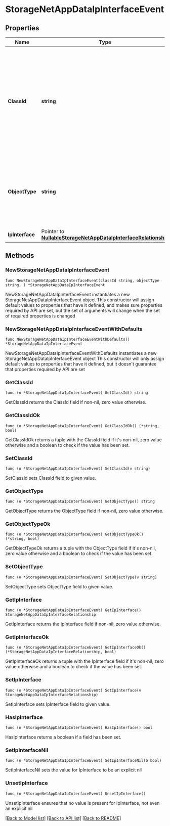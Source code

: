 # StorageNetAppDataIpInterfaceEvent

## Properties

Name | Type | Description | Notes
------------ | ------------- | ------------- | -------------
**ClassId** | **string** | The fully-qualified name of the instantiated, concrete type. This property is used as a discriminator to identify the type of the payload when marshaling and unmarshaling data. | [default to "storage.NetAppDataIpInterfaceEvent"]
**ObjectType** | **string** | The fully-qualified name of the instantiated, concrete type. The value should be the same as the &#39;ClassId&#39; property. | [default to "storage.NetAppDataIpInterfaceEvent"]
**IpInterface** | Pointer to [**NullableStorageNetAppDataIpInterfaceRelationship**](StorageNetAppDataIpInterfaceRelationship.md) |  | [optional] 

## Methods

### NewStorageNetAppDataIpInterfaceEvent

`func NewStorageNetAppDataIpInterfaceEvent(classId string, objectType string, ) *StorageNetAppDataIpInterfaceEvent`

NewStorageNetAppDataIpInterfaceEvent instantiates a new StorageNetAppDataIpInterfaceEvent object
This constructor will assign default values to properties that have it defined,
and makes sure properties required by API are set, but the set of arguments
will change when the set of required properties is changed

### NewStorageNetAppDataIpInterfaceEventWithDefaults

`func NewStorageNetAppDataIpInterfaceEventWithDefaults() *StorageNetAppDataIpInterfaceEvent`

NewStorageNetAppDataIpInterfaceEventWithDefaults instantiates a new StorageNetAppDataIpInterfaceEvent object
This constructor will only assign default values to properties that have it defined,
but it doesn't guarantee that properties required by API are set

### GetClassId

`func (o *StorageNetAppDataIpInterfaceEvent) GetClassId() string`

GetClassId returns the ClassId field if non-nil, zero value otherwise.

### GetClassIdOk

`func (o *StorageNetAppDataIpInterfaceEvent) GetClassIdOk() (*string, bool)`

GetClassIdOk returns a tuple with the ClassId field if it's non-nil, zero value otherwise
and a boolean to check if the value has been set.

### SetClassId

`func (o *StorageNetAppDataIpInterfaceEvent) SetClassId(v string)`

SetClassId sets ClassId field to given value.


### GetObjectType

`func (o *StorageNetAppDataIpInterfaceEvent) GetObjectType() string`

GetObjectType returns the ObjectType field if non-nil, zero value otherwise.

### GetObjectTypeOk

`func (o *StorageNetAppDataIpInterfaceEvent) GetObjectTypeOk() (*string, bool)`

GetObjectTypeOk returns a tuple with the ObjectType field if it's non-nil, zero value otherwise
and a boolean to check if the value has been set.

### SetObjectType

`func (o *StorageNetAppDataIpInterfaceEvent) SetObjectType(v string)`

SetObjectType sets ObjectType field to given value.


### GetIpInterface

`func (o *StorageNetAppDataIpInterfaceEvent) GetIpInterface() StorageNetAppDataIpInterfaceRelationship`

GetIpInterface returns the IpInterface field if non-nil, zero value otherwise.

### GetIpInterfaceOk

`func (o *StorageNetAppDataIpInterfaceEvent) GetIpInterfaceOk() (*StorageNetAppDataIpInterfaceRelationship, bool)`

GetIpInterfaceOk returns a tuple with the IpInterface field if it's non-nil, zero value otherwise
and a boolean to check if the value has been set.

### SetIpInterface

`func (o *StorageNetAppDataIpInterfaceEvent) SetIpInterface(v StorageNetAppDataIpInterfaceRelationship)`

SetIpInterface sets IpInterface field to given value.

### HasIpInterface

`func (o *StorageNetAppDataIpInterfaceEvent) HasIpInterface() bool`

HasIpInterface returns a boolean if a field has been set.

### SetIpInterfaceNil

`func (o *StorageNetAppDataIpInterfaceEvent) SetIpInterfaceNil(b bool)`

 SetIpInterfaceNil sets the value for IpInterface to be an explicit nil

### UnsetIpInterface
`func (o *StorageNetAppDataIpInterfaceEvent) UnsetIpInterface()`

UnsetIpInterface ensures that no value is present for IpInterface, not even an explicit nil

[[Back to Model list]](../README.md#documentation-for-models) [[Back to API list]](../README.md#documentation-for-api-endpoints) [[Back to README]](../README.md)


